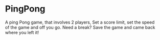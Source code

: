 # PingPong
A ping Pong game, that involves 2 players, Set a score limit, set the speed of the game and off you go. Need a break? Save the game and came back where you left it!
